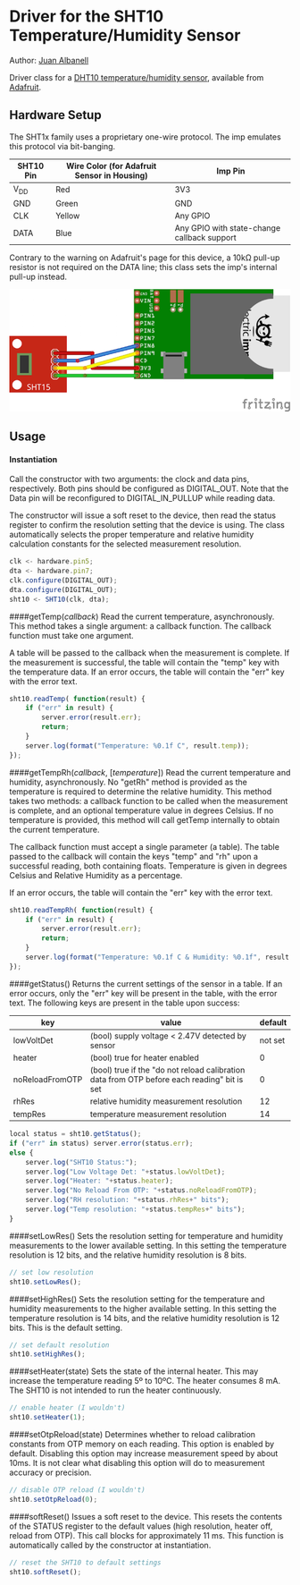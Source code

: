 Driver for the SHT10 Temperature/Humidity Sensor
===================================

Author: [Juan Albanell](https://github.com/juanderful11/)

Driver class for a [DHT10 temperature/humidity sensor](http://www.adafruit.com/datasheets/Sensirion_Humidity_SHT1x_Datasheet_V5.pdf), available from [Adafruit](http://www.adafruit.com/product/1298).


## Hardware Setup
The SHT1x family uses a proprietary one-wire protocol. The imp emulates this protocol via bit-banging. 

| SHT10 Pin | Wire Color (for Adafruit Sensor in Housing) | Imp Pin |
| --------- | ------------------------------------------- | ------- |
| V<sub>DD</sub> | Red | 3V3 |
| GND | Green | GND |
| CLK | Yellow | Any GPIO |
| DATA | Blue | Any GPIO with state-change callback support |

Contrary to the warning on Adafruit's page for this device, a 10kΩ pull-up resistor is not required on the DATA line; this class sets the imp's internal pull-up instead.

![Connecting a SHT10 to an Electric Imp Card](SHT10_bb.png "Connection Diagram")

## Usage

#### Instantiation
Call the constructor with two arguments: the clock and data pins, respectively. Both pins should be configured as DIGITAL_OUT. Note that the Data pin will be reconfigured to DIGITAL_IN_PULLUP while reading data.

The constructor will issue a soft reset to the device, then read the status register to confirm the resolution setting that the device is using. The class automatically selects the proper temperature and relative humidity calculation constants for the selected measurement resolution.

```Javascript
clk <- hardware.pin5;
dta <- hardware.pin7;
clk.configure(DIGITAL_OUT);
dta.configure(DIGITAL_OUT);
sht10 <- SHT10(clk, dta);
```

####getTemp(*callback*)
Read the current temperature, asynchronously. This method takes a single argument: a callback function. The callback function must take one argument. 

A table will be passed to the callback when the measurement is complete. If the measurement is successful, the table will contain the "temp" key with the temperature data. If an error occurs, the table will contain the "err" key with the error text.

```Javascript
sht10.readTemp( function(result) {
    if ("err" in result) {
        server.error(result.err);
        return;
    }
    server.log(format("Temperature: %0.1f C", result.temp));
});
```

####getTempRh(*callback*, [*temperature*])
Read the current temperature and humidity, asynchronously. No "getRh" method is provided as the temperature is required to determine the relative humidity. This method takes two methods: a callback function to be called when the measurement is complete, and an optional temperature value in degrees Celsius. If no temperature is provided, this method will call getTemp internally to obtain the current temperature. 

The callback function must accept a single parameter (a table). The table passed to the callback will contain the keys "temp" and "rh" upon a successful reading, both containing floats. Temperature is given in degrees Celsius and Relative Humidity as a percentage. 

If an error occurs, the table will contain the "err" key with the error text.

```Javascript
sht10.readTempRh( function(result) {
    if ("err" in result) {
        server.error(result.err);
        return;
    }
    server.log(format("Temperature: %0.1f C & Humidity: %0.1f", result.temp, result.rh) + "%");
});
```

####getStatus() 
Returns the current settings of the sensor in a table. If an error occurs, only the "err" key will be present in the table, with the error text. The following keys are present in the table upon success: 

| key | value | default |
| --- | ----- | ------- |
| lowVoltDet | (bool) supply voltage < 2.47V detected by sensor | not set |
| heater | (bool) true for heater enabled | 0 |
| noReloadFromOTP | (bool) true if the "do not reload calibration data from OTP before each reading" bit is set | 0 |
| rhRes | relative humidity measurement resolution | 12 |
| tempRes | temperature measurement resolution | 14 |


```Javascript
local status = sht10.getStatus();
if ("err" in status) server.error(status.err);
else {
    server.log("SHT10 Status:");
    server.log("Low Voltage Det: "+status.lowVoltDet);
    server.log("Heater: "+status.heater);
    server.log("No Reload From OTP: "+status.noReloadFromOTP);
    server.log("RH resolution: "+status.rhRes+" bits");
    server.log("Temp resolution: "+status.tempRes+" bits");
}
```

####setLowRes()
Sets the resolution setting for temperature and humidity measurements to the lower available setting. In this setting the temperature resolution is 12 bits, and the relative humidity resolution is 8 bits. 

```Javascript
// set low resolution
sht10.setLowRes();
```

####setHighRes()
Sets the resolution setting for the temperature and humidity measurements to the higher available setting. In this setting the temperature resolution is 14 bits, and the relative humidity resolution is 12 bits. This is the default setting.

```Javascript
// set default resolution
sht10.setHighRes();
```

####setHeater(state)
Sets the state of the internal heater. This may increase the temperature reading 5º to 10ºC. The heater consumes 8 mA. The SHT10 is not intended to run the heater continuously. 

```Javascript
// enable heater (I wouldn't)
sht10.setHeater(1);
```

####setOtpReload(state) 
Determines whether to reload calibration constants from OTP memory on each reading. This option is enabled by default. Disabling this option may increase measurement speed by about 10ms. It is not clear what disabling this option will do to measurement accuracy or precision.

```Javascript
// disable OTP reload (I wouldn't)
sht10.setOtpReload(0);
```

####softReset()
Issues a soft reset to the device. This resets the contents of the STATUS register to the default values (high resolution, heater off, reload from OTP). This call blocks for approximately 11 ms. This function is automatically called by the constructor at instantiation.

```Javascript
// reset the SHT10 to default settings
sht10.softReset();
```